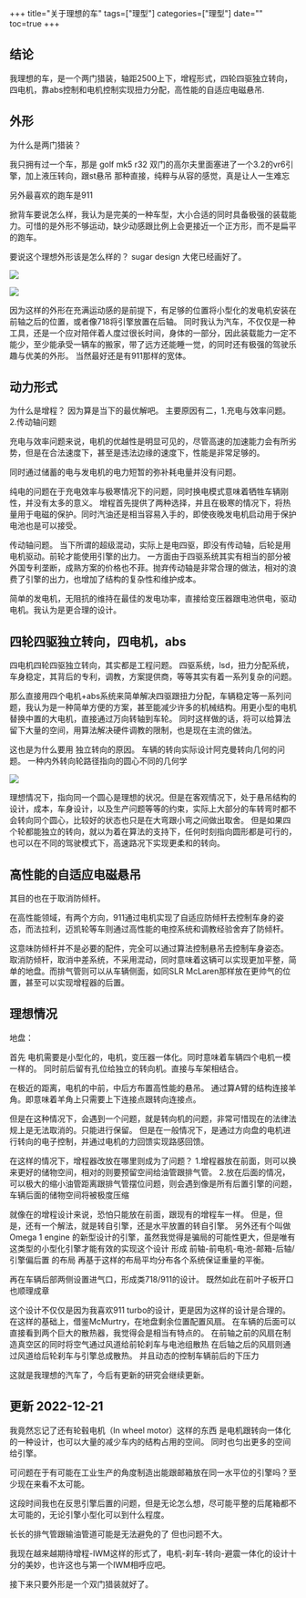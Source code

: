 +++
title="关于理想的车"
tags=["理型"]
categories=["理型"]
date=""
toc=true
+++

## 结论

我理想的车，是一个两门猎装，轴距2500上下，增程形式，四轮四驱独立转向，四电机，靠abs控制和电机控制实现扭力分配，高性能的自适应电磁悬吊.

## 外形

为什么是两门猎装？

我只拥有过一个车，那是 golf mk5 r32
双门的高尔夫里面塞进了一个3.2的vr6引擎，加上液压转向，跟st悬吊
那种直接，纯粹与从容的感觉，真是让人一生难忘

另外最喜欢的跑车是911

掀背车要说怎么样，我认为是完美的一种车型，大小合适的同时具备极强的装载能力。可惜的是外形不够运动，缺少动感跟比例上会更接近一个正方形，而不是扁平的跑车。

要说这个理想外形该是怎么样的？
sugar design 大佬已经画好了。

![](https://raw.githubusercontent.com/JoonSumisu/JoonSumisu.github.io/main/resources/_gen/images/911.jpg)

![](https://raw.githubusercontent.com/JoonSumisu/JoonSumisu.github.io/main/resources/_gen/images/%E8%BD%A6%E5%9E%8B.jpg)

因为这样的外形在充满运动感的是前提下，有足够的位置将小型化的发电机安装在前轴之后的位置，或者像718将引擎放置在后轴。
同时我认为汽车，不仅仅是一种工具，还是一个应对陪伴着人度过很长时间，身体的一部分，因此装载能力一定不能少，至少能承受一辆车的搬家，带了远方还能睡一觉，的同时还有极强的驾驶乐趣与优美的外形。
当然最好还是有911那样的宽体。

## 动力形式
为什么是增程？
因为算是当下的最优解吧。
主要原因有二，1.充电与效率问题。2.传动轴问题

充电与效率问题来说，电机的优越性是明显可见的，尽管高速的加速能力会有所劣势，但是在合法速度下，甚至是违法边缘的速度下，性能是非常足够的。

同时通过储蓄的电与发电机的电力短暂的弥补耗电量并没有问题。

纯电的问题在于充电效率与极寒情况下的问题，同时换电模式意味着牺牲车辆刚性，并没有太多的意义。
增程首先提供了两种选择，并且在极寒的情况下，将热量用于电磁的保护。同时汽油还是相当容易入手的，即使夜晚发电机启动用于保护电池也是可以接受。

传动轴问题。
当下所谓的超级混动，实际上是电四驱，即没有传动轴，后轮是用电机驱动。前轮才能使用引擎的出力。
一方面由于四驱系统其实有相当的部分被外国专利垄断，成熟方案的价格也不菲。抛弃传动轴是非常合理的做法，相对的浪费了引擎的出力，也增加了结构的复杂性和维护成本。

简单的发电机，无阻抗的维持在最佳的发电功率，直接给变压器跟电池供电，驱动电机。我认为是更合理的设计。

## 四轮四驱独立转向，四电机，abs

四电机四轮四驱独立转向，其实都是工程问题。
四驱系统，lsd，扭力分配系统，车身稳定，其背后的专利，调教，方案提供商，等等其实有着一系列复杂的问题。

那么直接用四个电机+abs系统来简单解决四驱跟扭力分配，车辆稳定等一系列问题，我认为是一种简单方便的方案，甚至能减少许多的机械结构。用更小型的电机替换中置的大电机，直接通过万向转轴到车轮。
同时这样做的话，将可以给算法留下大量的空间，用算法解决硬件调教的限制，也是现在主流的做法。

这也是为什么要用 独立转向的原因。
车辆的转向实际设计阿克曼转向几何的问题。
一种内外转向轮路径指向的圆心不同的几何学

![](https://raw.githubusercontent.com/JoonSumisu/JoonSumisu.github.io/main/resources/_gen/images/%E9%98%BF%E5%85%8B%E6%9B%BC.png)

理想情况下，指向同一个圆心是理想的状况。但是在客观情况下，处于悬吊结构的设计，成本，车身设计，以及生产问题等等的约束，实际上大部分的车转弯时都不会转向同个圆心，比较好的状态也只是在大弯跟小弯之间做出取舍。
但是如果四个轮都能独立的转向，就以为着在算法的支持下，任何时刻指向圆形都是可行的，也可以在不同的驾驶模式下，高速路况下实现更柔和的转向。

## 高性能的自适应电磁悬吊

其目的也在于取消防倾杆。

在高性能领域，有两个方向，911通过电机实现了自适应防倾杆去控制车身的姿态，而法拉利，迈凯轮等车则通过高性能的电控系统和调教经验舍弃了防倾杆。

这意味防倾杆并不是必要的配件，完全可以通过算法控制悬吊去控制车身姿态。
取消防倾杆，取消中差系统，不采用混动，同时意味着这辆可以实现更加平整，简单的地盘。而排气管则可以从车辆侧面，如同SLR McLaren那样放在更帅气的位置，甚至可以实现增程器的后置。


## 理想情况

地盘：

首先 电机需要是小型化的，电机，变压器一体化。同时意味着车辆四个电机一模一样的。
同时前后留有孔位给独立的转向机。直接与车架相结合。

在极近的距离，电机的中前，中后方布置高性能的悬吊。
通过算A臂的结构连接羊角。即意味着羊角上只需要上下连接点跟转向连接点。

但是在这种情况下，会遇到一个问题，就是转向机的问题，非常可惜现在的法律法规上是无法取消的。只能进行保留。
但是在一般情况下，是通过方向盘的电机进行转向的电子控制，并通过电机的力回馈实现路感回馈。

在这样的情况下，增程器改放在哪里则成为了问题？
1.增程器放在前面，则可以换来更好的储物空间，相对的则要预留空间给油管跟排气管。
2.放在后面的情况，可以极大的缩小油管距离跟排气管摆位问题，则会遇到像是所有后置引擎的问题，车辆后面的储物空间将被极度压缩

就像在的增程设计来说，恐怕只能放在前面，跟现有的增程车一样。
但是，但是，还有一个解法，就是转自引擎，还是水平放置的转自引擎。
另外还有个叫做Omega  1 engine 的新型设计的引擎，虽然我觉得是骗局的可能性更大，但是唯有这类型的小型化引擎才能有效的实现这个设计
形成
前轴-前电机-电池-邮箱-后轴/引擎偏后置 的布局
再基于这样的布局平均分布各个系统保证重量的平衡。

再在车辆后部两侧设置进气口，形成类718/911的设计。
既然如此在前叶子板开口也顺理成章

这个设计不仅仅是因为我喜欢911 turbo的设计，更是因为这样的设计是合理的。
在这样的基础上，借鉴McMurtry，在地盘剩余位置配置风扇。
在车辆的后面可以直接看到两个巨大的散热器，我觉得会是相当有特点的。
在前轴之前的风扇在制造真空区的同时将空气通过风道给前轮刹车与电池组散热
在后轴之后的风扇则通过风道给后轮刹车与引擎总成散热。
并且动态的控制车辆前后的下压力

这就是我理想的汽车了，今后有更新的研究会继续更新。

## 更新 2022-12-21

我竟然忘记了还有轮毂电机（In wheel motor）这样的东西
是电机跟转向一体化的一种设计，也可以大量的减少车内的结构占用的空间。
同时也匀出更多的空间给引擎。

可问题在于有可能在工业生产的角度制造出能跟邮箱放在同一水平位的引擎吗？至少现在来看不太可能。

这段时间我也在反思引擎后置的问题，但是无论怎么想，尽可能平整的后尾箱都不太可能的，无论引擎小型化可以到什么程度。

长长的排气管跟输油管道可能是无法避免的了
但也问题不大。

我现在越来越期待增程-IWM这样的形式了，电机-刹车-转向-避震一体化的设计十分的美妙，也许这也与第一个IWM相呼应吧。

接下来只要外形是一个双门猎装就好了。